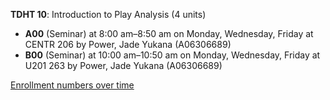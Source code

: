 **TDHT 10**: Introduction to Play Analysis (4 units)

- **A00** (Seminar) at 8:00 am–8:50 am on Monday, Wednesday, Friday at CENTR 206 by Power, Jade Yukana (A06306689)
- **B00** (Seminar) at 10:00 am–10:50 am on Monday, Wednesday, Friday at U201 263 by Power, Jade Yukana (A06306689)

[Enrollment numbers over time](./TDHT10.tsv)

